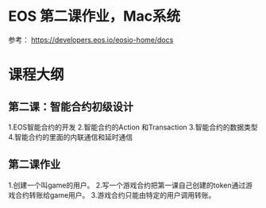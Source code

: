 # EOS 第二课作业，Mac系统

参考：
https://developers.eos.io/eosio-home/docs

# 课程大纲

## 第⼆课：智能合约初级设计

1.EOS智能合约的开发
2.智能合约的Action 和Transaction 
3.智能合约的数据类型
4.智能合约的里面的内联通信和延时通信

## 第二课作业

1.创建一个叫game的用户。
2.写一个游戏合约把第一课自己创建的token通过游戏合约转账给game用户。
3.游戏合约只能由特定的用户调用转账。

